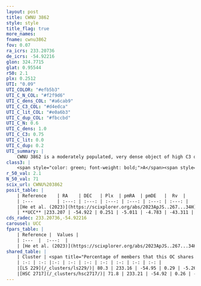 ```yaml
---
layout: post
title: CWNU 3862
style: style
title_flag: true
more_names: 
fname: cwnu3862
fov: 0.07
ra_icrs: 233.20736
de_icrs: -54.92216
glon: 324.7715
glat: 0.95544
r50: 2.1
plx: 0.2512
UTI: "0.09"
UTI_COLOR: "#efb5b3"
UTI_C_N_COL: "#f2f9d6"
UTI_C_dens_COL: "#a6cab9"
UTI_C_C3_COL: "#d4edca"
UTI_C_lit_COL: "#e0a6b3"
UTI_C_dup_COL: "#fbccbd"
UTI_C_N: 0.6
UTI_C_dens: 1.0
UTI_C_C3: 0.75
UTI_C_lit: 0.0
UTI_C_dup: 0.2
UTI_summary: |
    CWNU 3862 is a moderately populated, very dense object of high C3 quality. It was recently reported in the literature.<br><br><span style="color: #99180f; font-weight: bold;">Warning: </span>This is likely a duplicate object, which shares a large percentage of members with at least one previously reported entry.
class3: |
    <span style="color: green; font-weight: bold;">A</span><span style="color: #FFC300; font-weight: bold;">B</span>
r_50_val: 2.1
N_50_val: 71
scix_url: CWNU%203862
posit_table: |
    | Reference    | RA    | DEC   | Plx  | pmRA  | pmDE   |  Rv  |
    | :---         | :---: | :---: | :---: | :---: | :---: | :---: |
    |[He et al. (2023)](https://scixplorer.org/abs/2023ApJS..267...34H) | 233.207 | -54.928 | 0.247 | -5.014 | -4.76 | -62.7 |
    | **UCC** |233.207 | -54.922 | 0.251 | -5.011 | -4.783 | -43.311 | 
cds_radec: 233.20736,-54.92216
carousel: UCC
fpars_table: |
    | Reference |  Values |
    | :---  |  :---:  |
    | [He et al. (2023)](https://scixplorer.org/abs/2023ApJS..267...34H) | `A0=7.85, m-M=13.15, logA=7.9` |
shared_table: |
    | Cluster | <span title="Percentage of members that this OC shares with the ones listed">%</span>   | RA   | DEC   | Plx   | pmRA  | pmDE  | Rv | UTI |
    | :-: | :-: |:-: | :-: | :-: | :-: | :-: | :-: | :-: |
    |[LS 229](/_clusters/ls229/)| 80.3 | 233.16 | -54.95 | 0.29 | -5.26 | -4.84 | -59.05 |0.5 |
    |[HSC 2717](/_clusters/hsc2717/)| 71.8 | 233.21 | -54.92 | 0.26 | -5.0 | -4.77 | -58.47 |0.07 |
---
```

